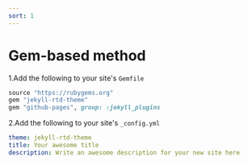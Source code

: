 ```yaml
---
sort: 1
---
```


# Gem-based method
1.Add the following to your site's `Gemfile`
```ruby
source "https://rubygems.org"
gem "jekyll-rtd-theme"
gem "github-pages", group: :jekyll_plugins
```

2.Add the following to your site's `_config.yml`
```yml
theme: jekyll-rtd-theme
title: Your awesome title
description: Write an awesome description for your new site here
```
